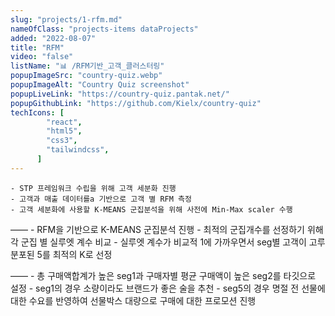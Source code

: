 ```yaml
---
slug: "projects/1-rfm.md"
nameOfClass: "projects-items dataProjects"
added: "2022-08-07"
title: "RFM"
video: "false"
listName: "📊 /RFM기반_고객_클러스터링"
popupImageSrc: "country-quiz.webp"
popupImageAlt: "Country Quiz screenshot"
popupLiveLink: "https://country-quiz.pantak.net/"
popupGithubLink: "https://github.com/Kielx/country-quiz"
techIcons: [
        "react",
        "html5",
        "css3",
        "tailwindcss",
      ]
---
```


    - STP 프레임워크 수립을 위해 고객 세분화 진행
    - 고객과 매출 데이터를a 기반으로 고객 별 RFM 측정 
    - 고객 세분화에 사용할 K-MEANS 군집분석을 위해 사전에 Min-Max scaler 수행 
——
    - RFM을 기반으로 K-MEANS 군집분석 진행 
    - 최적의 군집개수를 선정하기 위해 각 군집 별 실루엣 계수 비교 
    - 실루엣 계수가 비교적 1에 가까우면서 seg별 고객이 고루 분포된 5를 최적의 K로 선정   
——    - 총 구매액합계가 높은 seg1과 구매자별 평균 구매액이 높은 seg2를 타깃으로 설정
    - seg1의 경우 소량이라도 브랜드가 좋은 술을 추천
    - seg5의 경우 명절 전 선물에 대한 수요를 반영하여 선물박스 대량으로 구매에 대한 프로모션 진행